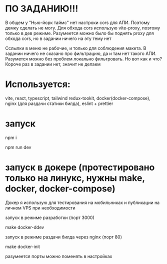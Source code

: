 # ПО ЗАДАНИЮ!!!

В общем у "Нью-йорк таймс" нет настроки cors для АПИ. Поэтому демку сделать не могу. Для обхода cors использую vite-proxy, поэтому только в дев режиме. Разумеется можно было бы поднять proxy для обхода cors, но в задании ничего на эту тему нет

Сслылки в меню не рабочие, и только для соблюдения макета. В задании ничего не сказано про фильтрацию, да и там нет такого АПИ. Разумется можно без проблем локально фильтровать. Но вот как и что? Короче раз в задании нет, значит не делаем




# Используется: 

vite, react, typescript, tailwind redux-tookit, docker(docker-compose), nginx (для раздачи статики билда), eslint + prettier

# запуск

npm i

npm run dev


# запуск в докере (протестировано только на линукс, нужны make, docker, docker-compose)

Докер я использую для тестирования на мобильниках и публикации на личном VPS при необходимости

запуск в режиме разработки (порт 3000)

make docker-ddev

запуск в режиме раздачи билда через nginx (порт 80)

make docker-init

разумеется порты можно поменять в настройках
